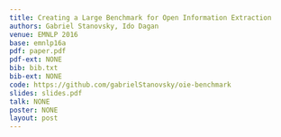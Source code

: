 ```yaml
---
title: Creating a Large Benchmark for Open Information Extraction
authors: Gabriel Stanovsky, Ido Dagan
venue: EMNLP 2016
base: emnlp16a
pdf: paper.pdf
pdf-ext: NONE
bib: bib.txt
bib-ext: NONE
code: https://github.com/gabrielStanovsky/oie-benchmark
slides: slides.pdf
talk: NONE
poster: NONE
layout: post
---
```

